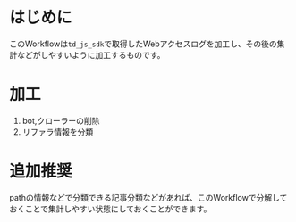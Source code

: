 # はじめに  
このWorkflowは`td_js_sdk`で取得したWebアクセスログを加工し、その後の集計などがしやすいように加工するものです。  

# 加工  
1. bot,クローラーの削除
1. リファラ情報を分類
  
# 追加推奨  
pathの情報などで分類できる記事分類などがあれば、このWorkflowで分解しておくことで集計しやすい状態にしておくことができます。
